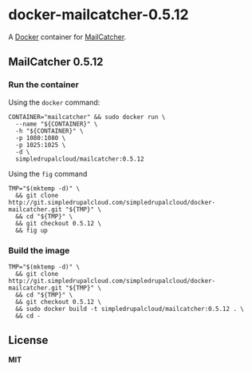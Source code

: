 # docker-mailcatcher-0.5.12

A [Docker](https://docker.com/) container for [MailCatcher](http://mailcatcher.me/).

## MailCatcher 0.5.12

### Run the container

Using the `docker` command:

    CONTAINER="mailcatcher" && sudo docker run \
      --name "${CONTAINER}" \
      -h "${CONTAINER}" \
      -p 1080:1080 \
      -p 1025:1025 \
      -d \
      simpledrupalcloud/mailcatcher:0.5.12
      
Using the `fig` command

    TMP="$(mktemp -d)" \
      && git clone http://git.simpledrupalcloud.com/simpledrupalcloud/docker-mailcatcher.git "${TMP}" \
      && cd "${TMP}" \
      && git checkout 0.5.12 \
      && fig up

### Build the image

    TMP="$(mktemp -d)" \
      && git clone http://git.simpledrupalcloud.com/simpledrupalcloud/docker-mailcatcher.git "${TMP}" \
      && cd "${TMP}" \
      && git checkout 0.5.12 \
      && sudo docker build -t simpledrupalcloud/mailcatcher:0.5.12 . \
      && cd -

## License

**MIT**

